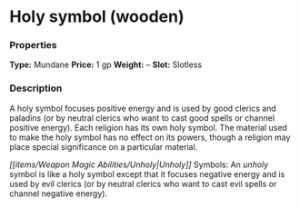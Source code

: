 ﻿---
Title: "Holy symbol (wooden)"
Type: "Mundane"
Price: "1 gp"
Weight: "–"
Slot: "Slotless"
Description: |
  "A holy symbol focuses positive energy and is used by good clerics and paladins (or by neutral clerics who want to cast good spells or channel positive energy). Each religion has its own holy symbol. The material used to make the holy symbol has no effect on its powers, though a religion may place special significance on a particular material.
  _Unholy Symbols_: An unholy symbol is like a holy symbol except that it focuses negative energy and is used by evil clerics (or by neutral clerics who want to cast evil spells or channel negative energy)."
Sources: "['Core Rulebook', 'Ultimate Equipment']"
---

# Holy symbol (wooden)

### Properties

**Type:** Mundane **Price:** 1 gp **Weight:** – **Slot:** Slotless

### Description

A holy symbol focuses positive energy and is used by good clerics and paladins (or by neutral clerics who want to cast good spells or channel positive energy). Each religion has its own holy symbol. The material used to make the holy symbol has no effect on its powers, though a religion may place special significance on a particular material.

_[[items/Weapon Magic Abilities/Unholy|Unholy]]_ Symbols: An _unholy_ symbol is like a holy symbol except that it focuses negative energy and is used by evil clerics (or by neutral clerics who want to cast evil spells or channel negative energy).

